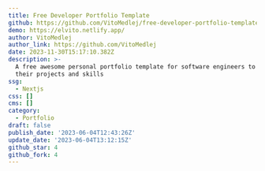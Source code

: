 ```yaml
---
title: Free Developer Portfolio Template
github: https://github.com/VitoMedlej/free-developer-portfolio-template
demo: https://elvito.netlify.app/
author: VitoMedlej
author_link: https://github.com/VitoMedlej
date: 2023-11-30T15:17:10.382Z
description: >-
  A free awesome personal portfolio template for software engineers to display
  their projects and skills
ssg:
  - Nextjs
css: []
cms: []
category:
  - Portfolio
draft: false
publish_date: '2023-06-04T12:43:26Z'
update_date: '2023-06-04T13:12:15Z'
github_star: 4
github_fork: 4
---
```

